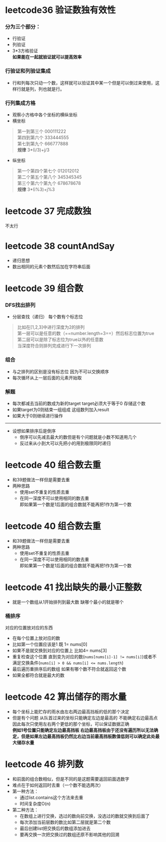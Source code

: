 
# leetcode36 验证数独有效性
### 分为三个部分：
* 行验证
* 列验证
* 3*3方格验证
<br>**如果能在一起就验证就可以提高效率**

### 行验证和列验证集成
* 行和列每次只动一个数，这样就可以验证其中某一个但是可以倒过来使用，这样行就是列，列也就是行。

### 行列集成方格
* 观察小方格中各个坐标的横纵坐标
* 横坐标
> 第一到第三个 000111222 <br>
> 第四到第六个 333444555 <br>
> 第七到第九个 666777888
<br>**规律** 3*(i/3)+j/3
* 纵坐标
> 第一个第四个第七个 012012012 <br>
> 第二个第五个第八个 345345345 <br>
> 第三个第六个第九个 678678678
<br>**规律** 3*(i%3)+j%3


# leetcode 37 完成数独
不太行

# leetcode 38 countAndSay
* 递归思想
* 数出相同的元素个数然后加在字符串后面

# leetcode 39 组合数
### DFS找出排列
* 分层查找（递归） 每个数有个标志位
> 比如在[1,2,3]中进行深度为2的排列<br>第一层可以是任意的数（==number.length=3==）然后标志位置为true<br>第二层可以是除了标志位为true以外的任意数<br>当深度符合则排列完成进行下一次排列

### 组合
* 与之排列的区别是没有标志位 因为不可以交换顺序
* 每次循环从上一层后面的元素开始取

### 解题
* 每次都减去当前的数成为新的target target必须大于等于0 存储这个数
* 如果target为0则结束一组组成 这组数列加入result
* 如果大于0则继续进行操作

***
* 设想如果排序后是倒序
    * 倒序可以先减去最大的数但是有个问题就是小数不知道用几个
    * 反过来从小到大可以先把小的用到极限同时递归


# leetcode 40 组合数去重
* 和39题做法一样但是需要去重
* 两种思路
    * 使用set不重复的性质去重
    * 在同一深度不可以使用相同的数去重<br>即如果第一个数是1后面的组合数就不能再把1作为第一个数


# leetcode 40 组合数去重
* 和39题做法一样但是需要去重
* 两种思路
    * 使用set不重复的性质去重
    * 在同一深度不可以使用相同的数去重<br>即如果第一个数是1后面的组合数就不能再把1作为第一个数


# leetcode 41 找出缺失的最小正整数
* 就是一个数组从1开始排列到最大数 缺哪个最小的就是哪个

### 桶排序
对应的位置放对应的东西
* 在每个位置上放对应的数
* 比如第一个位置应该是1 既 1= nums[0]
* 如果不是就交换到对应的位置上 比如4= nums[3]
* 重复检查这个位置 直到变为对应的数(`nums[nums[i]-1] != nums[i]`)或者不满足交换条件(`nums[i] > 0 && nums[i] <= nums.length`)
* 最后遍历重排序后的数组 如果有哪个数不符合就返回这个数
* 如果全都符合就是最大的数


# leetcode 42 算出储存的雨水量
* 每个坐标上能贮存的雨水由左右两边最高挡板的低的那个决定
* 但是有个问题 从队首过来的坐标只能确定左边是最高的 不能确定右边最高点<br>因此每次只使用左右两个更低的那个坐标，可以保证数据正确
<br>**例如1号位置只能确定左边最高挡板 右边最高挡板由于还没有遍历所以无法确定，但是如果左边最高挡板仍然比右边当前最高挡板数值低则可以确定此处最大储存水量**

# leetcode 46 排列数
* 和前面的组合数相似，但是不同的是这题需要返回前面选数字
* 难点在于如何返回时去重（一个数不能选两次）
* 第一种方法：
    * 通过list.contains这个方法来去重
    * 时间复杂度O(n)
* 第二种方法：
    * 在数组上进行交换，选过的数向前交换，没选过的数就交换到后面了
    * 每次添加当前层数的数比如第二层就是第二个数
    * 最后创建list把交换后的数组添加进去
    * 要再交换一次把交换过的数组还原不影响其他的回溯

